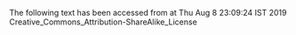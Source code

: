 The following text has been accessed from at Thu Aug 8 23:09:24 IST 2019
Creative_Commons_Attribution-ShareAlike_License
